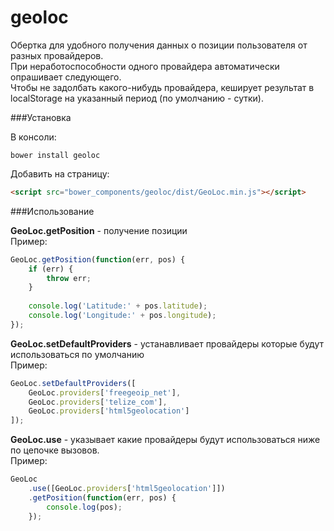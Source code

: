 geoloc
======

Обертка для удобного получения данных о позиции пользователя от разных провайдеров.  
При неработоспособности одного провайдера автоматически опрашивает следующего.  
Чтобы не задолбать какого-нибудь провайдера, кеширует результат в localStorage на указанный период (по умолчанию - сутки).

###Установка

В консоли:
```
bower install geoloc 
```
Добавить на страницу:
```html
<script src="bower_components/geoloc/dist/GeoLoc.min.js"></script>
```

###Использование

**GeoLoc.getPosition** - получение позиции  
Пример:
```js
GeoLoc.getPosition(function(err, pos) {
    if (err) {
        throw err;
    }
    
    console.log('Latitude:' + pos.latitude);
    console.log('Longitude:' + pos.longitude);
});
```

**GeoLoc.setDefaultProviders** - устанавливает провайдеры которые будут использоваться по умолчанию  
Пример:
```js
GeoLoc.setDefaultProviders([
    GeoLoc.providers['freegeoip_net'],
    GeoLoc.providers['telize_com'],
    GeoLoc.providers['html5geolocation']
]);
```

**GeoLoc.use** - указывает какие провайдеры будут использоваться ниже по цепочке вызовов.  
Пример:
```js
GeoLoc
    .use([GeoLoc.providers['html5geolocation']])
    .getPosition(function(err, pos) {
        console.log(pos);
    });
```
